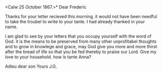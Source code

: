  <Calw 25 October 1867.>*
Dear Frederic

Thanks for your letter recieved this morning. it would not have been needful to take the troubel to write to your tante. I had already thanked in your name.

I am glad to see by your letters that you occupy yourself with the word of God. it is the means to be preserved from many other unprofitabel thoughts and to grow in knowlege and grace, may God give you more and more thirst after the bread of life so that you be fed thereby to praise our Lord. 
Give my love to your household. how is tante Anna?

 Adieu dear son
 Yours J.G.
